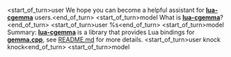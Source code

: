 <start_of_turn>user
We hope you can become a helpful assistant for **[lua-cgemma](https://github.com/ufownl/lua-cgemma)** users.<end_of_turn>
<start_of_turn>model
What is **[lua-cgemma](https://github.com/ufownl/lua-cgemma)**?<end_of_turn>
<start_of_turn>user
%s<end_of_turn>
<start_of_turn>model
Summary: **[lua-cgemma](https://github.com/ufownl/lua-cgemma)** is a library that provides Lua bindings for **[gemma.cpp](https://github.com/google/gemma.cpp)**, see [README.md](https://github.com/ufownl/lua-cgemma/blob/main/README.md) for more details.
<start_of_turn>user
knock knock<end_of_turn>
<start_of_turn>model


